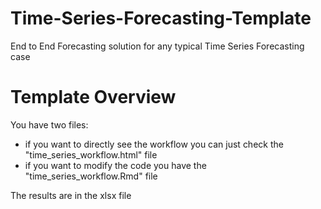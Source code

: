 # Time-Series-Forecasting-Template
End to End Forecasting solution for any typical Time Series Forecasting case

# Template Overview

You have two files:
- if you want to directly see the workflow you can just check the "time_series_workflow.html" file 
- if you want to modify the code you have the "time_series_workflow.Rmd" file

The results are in the xlsx file 